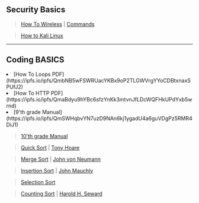

## Security Basics

> [How To Wireless](https://ipfs.io/ipfs/QmeL1oS8QMZjFJV7k6kTriBkniZyW6dUGYiHx2sZvLqWdJ) | [Commands](https://ipfs.io/ipfs/QmYMTgo9uDCUCiDHkoXqqPFhaJeRoizgNgwtm15nB3jgh4)

> [How to Kali Linux](https://ipfs.io/ipfs/QmbJkxLpqwu6vgaQ4gH7d1EmfiavFoqmRdfY58jP9JD2ve)

<hr>

## Coding BASICS

<li> [How To Loops PDF](https://ipfs.io/ipfs/QmbNB5wFSWRUacYKBx9oP2TLGWVrgYYoCDBtxnaxSPUfJ2)	

<li> [How To HTTP PDF](https://ipfs.io/ipfs/QmaBdyu9hYBc6sfzYnKk3mtvnJfLDcWQFHkUPdYxb5wrnd)

<li> [9'th grade Manual](https://ipfs.io/ipfs/QmSWHqbvYN7uzD9NAn6kj1ygadU4a6guVDgPz5RMR4DiJ1)

> [10'th grade Manual](https://ipfs.io/ipfs/QmNv6QxeCTMZwpePewHEL197qg9uwdyha7EuJmT5dnm3aK)

> [Quick Sort](https://ipfs.io/ipfs/QmbJcYsJDTanHhKiSfuyXLqNWQ25JNWfbUAZH43BR5RvLP) | [Tony Hoare](https://ipfs.io/ipfs/Qmf4gGVi2ip4nqWSUUeFp7uDEkcqj7Rt1jVmbgBfwq4GA4)

> [Merge Sort](https://ipfs.io/ipfs/QmXmNxacpbuhk4tB7oaKqE6FWeEdAySSuGXA5T1JCzUADs) | [John von Neumann](https://ipfs.io/ipfs/QmeGpC1oRsj5hryDTYZW4zqgWU1cuRttAihxqesVxAcLsf)

> [Insertion Sort](https://ipfs.io/ipfs/QmNywguPqfbCYgkPv5B2hqGaJAxjPGevfD59R6n8qSxmUg) | [John Mauchly](https://ipfs.io/ipfs/QmRg3ubJopfUfCbtwsD4bUDBcNJzVrYL9fMxFMC2WSD2gh)

> [Selection Sort](https://ipfs.io/ipfs/Qme6NPaFaWp58bYMgSJBrF18Lw8ASsxFk9o5StJ6FxAkoG) 

> [Counting Sort](https://ipfs.io/ipfs/QmcCSPV1pbPJqTCeDPRU8Xq7CSHpk6WQL9iheLs4dRssdi) | [Harold H. Seward](https://ipfs.io/ipfs/QmX4afYpc6CxFrfkmGpQgxW9PCR98nrEDQesrsbvyiBV3S)
